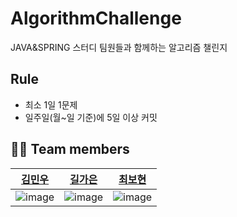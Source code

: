 # AlgorithmChallenge
JAVA&SPRING 스터디 팀원들과 함께하는 알고리즘 챌린지

## Rule
- 최소 1일 1문제
- 일주일(월~일 기준)에 5일 이상 커밋




## 🧑‍💻 Team members
<div align="center">
    
| [김민우](https://github.com/kmw2378) | [길가은](https://github.com/rlfrkdms1) | [최보현](https://github.com/Brilly-Bohyun) |
| :-: | :-: | :-: |
| ![image](https://user-images.githubusercontent.com/83744709/212283218-78f4db00-6530-411e-becc-d93161f81035.png?size=200) | ![image](https://user-images.githubusercontent.com/83744709/212281564-acac7f5c-ce83-45e2-8b3c-1579f5f6898a.png?size=200) | ![image](https://user-images.githubusercontent.com/83744709/212281310-471a7dd8-11a9-4d01-83aa-8a6338b24bc3.png?size=200) |
</div>

